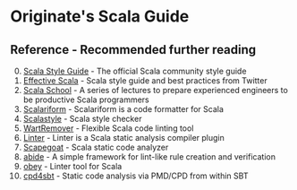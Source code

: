 Originate's Scala Guide
=======================

Reference - Recommended further reading
---------

0. [Scala Style Guide] - The official Scala community style guide
0. [Effective Scala] - Scala style guide and best practices from Twitter
0. [Scala School] - A series of lectures to prepare experienced engineers to be productive Scala programmers
0. [Scalariform] - Scalariform is a code formatter for Scala
0. [Scalastyle] - Scala style checker
0. [WartRemover] - Flexible Scala code linting tool
0. [Linter] - Linter is a Scala static analysis compiler plugin
0. [Scapegoat] - Scala static code analyzer
0. [abide] - A simple framework for lint-like rule creation and verification
0. [obey] - Linter tool for Scala
0. [cpd4sbt] - Static code analysis via PMD/CPD from within SBT

[Scala Style Guide]: http://docs.scala-lang.org/style/
[Effective Scala]: http://twitter.github.io/effectivescala/
[Scala School]: http://twitter.github.io/scala_school/
[Scalariform]: http://github.com/daniel-trinh/scalariform
[Scalastyle]: http://www.scalastyle.org/
[WartRemover]: http://github.com/puffnfresh/wartremover
[Linter]: http://github.com/HairyFotr/linter
[Scapegoat]: http://github.com/sksamuel/scalac-scapegoat-plugin
[abide]: http://github.com/scala/scala-abide
[obey]: http://github.com/aghosn/Obey
[cpd4sbt]: http://github.com/sbt/cpd4sbt
